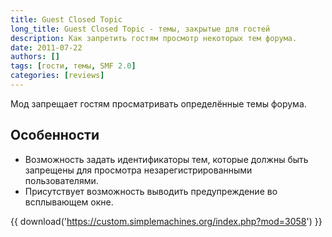 ```yaml
---
title: Guest Closed Topic
long_title: Guest Closed Topic - темы, закрытые для гостей
description: Как запретить гостям просмотр некоторых тем форума.
date: 2011-07-22
authors: []
tags: [гости, темы, SMF 2.0]
categories: [reviews]
---
```


Мод запрещает гостям просматривать определённые темы форума.

<!-- more -->

## Особенности

* Возможность задать идентификаторы тем, которые должны быть запрещены для просмотра незарегистрированными пользователями.
* Присутствует возможность выводить предупреждение во всплывающем окне.

{{ download('https://custom.simplemachines.org/index.php?mod=3058') }}
